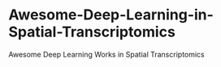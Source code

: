 # Awesome-Deep-Learning-in-Spatial-Transcriptomics
Awesome Deep Learning Works in Spatial Transcriptomics
